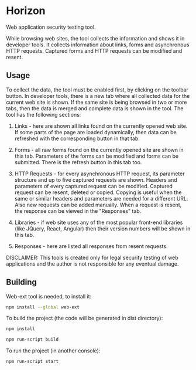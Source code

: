 # Horizon

Web application security testing tool.

While browsing web sites, the tool collects the information and shows it in developer tools. It collects information about links, forms and asynchronous HTTP requests. Captured forms and HTTP requests can be modified and resent.

## Usage

To collect the data, the tool must be enabled first, by clicking on the toolbar button. In developer tools, there is a new tab where all collected data for the current web site is shown. If the same site is being browsed in two or more tabs, then the data is merged and complete data is shown in the tool. The tool has the following sections:

1) Links - here are shown all links found on the currently opened web site. If some parts of the page are loaded dynamically, then data can be refreshed with the corresponding button in that tab.

2) Forms - all raw forms found on the currently opened site are shown in this tab. Parameters of the forms can be modified and forms can be submitted. There is the refresh button in this tab too.

3) HTTP Requests - for every asynchronous HTTP request, its parameter structure and up to five captured requests are shown. Headers and parameters of every captured request can be modified. Captured request can be resent, deleted or copied. Copying is useful when the same or similar headers and parameters are needed for a different URL. Also new requests can be added manually. When a request is resent, the response can be viewed in the "Responses" tab.

4) Libraries - if web site uses any of the most popular front-end libraries (like JQuery, React, Angular) then their version numbers will be shown in this tab.

5) Responses - here are listed all responses from resent requests.


DISCLAIMER: This tools is created only for legal security testing of web applications and the author is not responsible for any eventual damage.



## Building

Web-ext tool is needed, to install it:

```bash
npm install --global web-ext
```


To build the project (the code will be generated in dist directory):

```bash
npm install

npm run-script build
```


To run the project (in another console):

```bash
npm run-script start
```
